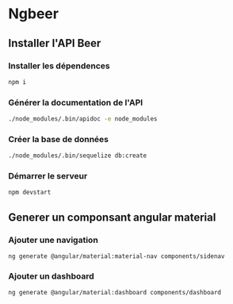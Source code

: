 # Ngbeer

## Installer l'API Beer

### Installer les dépendences

```sh
npm i
```

### Générer la documentation de l'API

```sh
./node_modules/.bin/apidoc -e node_modules
```

### Créer la base de données

```sh
./node_modules/.bin/sequelize db:create
```

### Démarrer le serveur

```sh
npm devstart
```

## Generer un componsant angular material

### Ajouter une navigation
```
ng generate @angular/material:material-nav components/sidenav
```

### Ajouter un dashboard

```
ng generate @angular/material:dashboard components/dashboard
```
